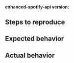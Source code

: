 #### enhanced-spotify-api version:

## Steps to reproduce

## Expected behavior

## Actual behavior
